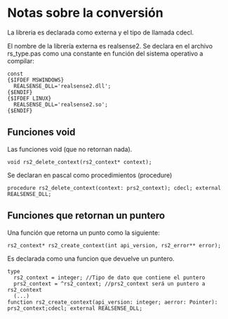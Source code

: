# Notas sobre la conversión

La libreria es declarada como externa y el tipo de llamada cdecl.

El nombre de la librería externa es realsense2. Se declara en el archivo rs_type.pas  como una constante en función del sistema operativo a compilar:

    const
    {$IFDEF MSWINDOWS}
      REALSENSE_DLL='realsense2.dll';
    {$ENDIF}
    {$IFDEF LINUX}
      REALSENSE_DLL='realsense2.so';
    {$ENDIF}   


## Funciones void

Las funciones void (que no retornan nada).

    void rs2_delete_context(rs2_context* context);

Se declaran en pascal como procedimientos (procedure)

    procedure rs2_delete_context(context: prs2_context); cdecl; external REALSENSE_DLL;    

## Funciones que retornan un puntero

Una función que retorna un punto como la siguiente:

    rs2_context* rs2_create_context(int api_version, rs2_error** error);

Es declarada como una funcion que devuelve un puntero. 

    type
      rs2_context = integer; //Tipo de dato que contiene el puntero
      prs2_context = ^rs2_context; //prs2_context será un puntero a rs2_context
      (...)
    function rs2_create_context(api_version: integer; aerror: Pointer): prs2_context;cdecl; external REALSENSE_DLL;




